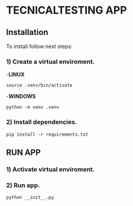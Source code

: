 # TECNICALTESTING APP

## Installation
To install follow next steps:

### 1) Create a virtual enviroment.
-**LINUX**

``` source .venv/bin/activate ```

-**WINDOWS**

``` python -m venv .venv ```

### 2) Install dependencies.

``` pip install -r requirements.txt ```

## RUN APP

### 1) Activate virtual enviroment.

### 2) Run app.

``` python __init__.py ```
